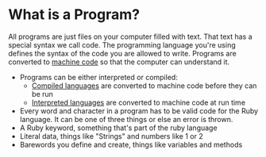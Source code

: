 # What is a Program?

All programs are just files on your computer filled with text. That text has a special syntax we call code. The programming language you're using defines the syntax of the code you are allowed to write. Programs are converted to [machine code](https://en.wikipedia.org/wiki/Machine_code) so that the computer can understand it.

- Programs can be either interpreted or compiled:
  - [Compiled languages](https://en.wikipedia.org/wiki/Compiled_language) are converted to machine code before they can be run
  - [Interpreted languages](http://en.wikipedia.org/wiki/Interpreted_language) are converted to machine code at run time
- Every word and character in a program has to be valid code for the Ruby language. It can be one of three things or else an error is thrown.
- A Ruby keyword, something that's part of the ruby language
- Literal data, things like "Strings" and numbers like 1 or 2
- Barewords you define and create, things like variables and methods